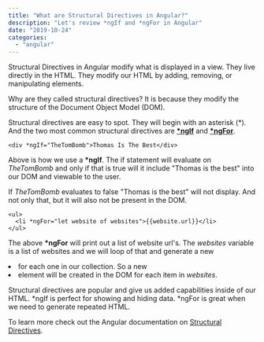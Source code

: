 ```yaml
---
title: "What are Structural Directives in Angular?"
description: "Let's review *ngIf and *ngFor in Angular"
date: "2019-10-24"
categories: 
  - "angular"
---
```


Structural Directives in Angular modify what is displayed in a view. They live directly in the HTML. They modify our HTML by adding, removing, or manipulating elements.

Why are they called structural directives? It is because they modify the structure of the Document Object Model (DOM).

Structural directives are easy to spot. They will begin with an asterisk (\*). And the two most common structural directives are **[\*ngIf](https://angular.io/api/common/NgIf)** and **[\*ngFor](https://angular.io/guide/template-syntax#ngFor)**.

```
<div *ngIf="TheTomBomb">Thomas Is The Best</div>
```

Above is how we use a **\*ngIf**. The if statement will evaluate on _TheTomBomb_ and only if that is true will it include "Thomas is the best" into our DOM and viewable to the user.

If _TheTomBomb_ evaluates to false "Thomas is the best" will not display. And not only that, but it will also not be present in the DOM.

```
<ul>
  <li *ngFor="let website of websites">{{website.url}}</li>
</ul>
```
The above **\*ngFor** will print out a list of website url's. The _websites_ variable is a list of websites and we will loop of that and generate a new _<li>_ for each one in our collection. So a new _<li>_ element will be created in the DOM for each item in _websites_.

Structural directives are popular and give us added capabilities inside of our HTML. \*ngIf is perfect for showing and hiding data. \*ngFor is great when we need to generate repeated HTML.

To learn more check out the Angular documentation on [Structural Directives](https://angular.io/guide/structural-directives).

